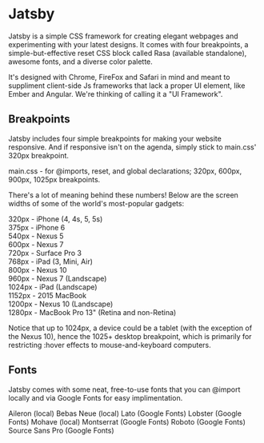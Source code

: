 Jatsby
========================
Jatsby is a simple CSS framework for creating elegant webpages and experimenting with your latest designs. It comes with four breakpoints, a simple-but-effective reset CSS block called Rasa (available standalone), awesome fonts, and a diverse color palette.

It's designed with Chrome, FireFox and Safari in mind and meant to suppliment client-side Js frameworks that lack a proper UI element, like Ember and Angular. We're thinking of calling it a "UI Framework".


Breakpoints
------------
Jatsby includes four simple breakpoints for making your website responsive. And if responsive isn't on the agenda, simply stick to main.css' 320px breakpoint.

main.css - for @imports, reset, and global declarations; 320px, 600px, 900px, 1025px breakpoints.

There's a lot of meaning behind these numbers! Below are the screen widths of some of the world's most-popular gadgets:

 320px - iPhone (4, 4s, 5, 5s)  
 375px - iPhone 6  
 540px - Nexus 5  
 600px - Nexus 7  
 720px - Surface Pro 3  
 768px - iPad (3, Mini, Air)  
 800px - Nexus 10  
 960px - Nexus 7 (Landscape)   
1024px - iPad (Landscape)  
1152px - 2015 MacBook  
1200px - Nexus 10 (Landscape)  
1280px - MacBook Pro 13" (Retina and non-Retina)  

Notice that up to 1024px, a device could be a tablet (with the exception of the Nexus 10), hence the 1025+ desktop breakpoint, which is primarily for restricting :hover effects to mouse-and-keyboard computers.

Fonts
-----
Jatsby comes with some neat, free-to-use fonts that you can @import locally and via Google Fonts for easy implimentation.

Aileron (local)
Bebas Neue (local)
Lato (Google Fonts)
Lobster (Google Fonts)
Mohave (local)
Montserrat (Google Fonts)
Roboto (Google Fonts)
Source Sans Pro (Google Fonts)
